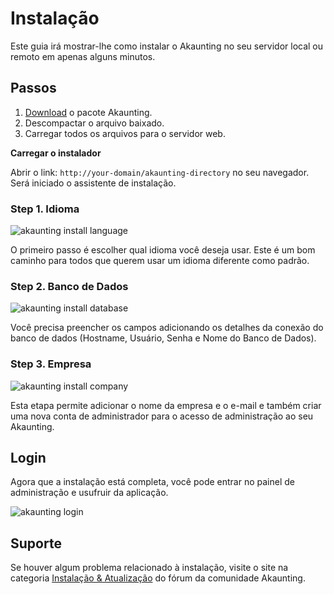 Instalação
============

Este guia irá mostrar-lhe como instalar o Akaunting no seu servidor local ou remoto em apenas alguns minutos.

Passos
-----

1. [Download](https://akaunting.com/download) o pacote Akaunting.
2. Descompactar o arquivo baixado.
3. Carregar todos os arquivos para o servidor web.

**Carregar o instalador**

Abrir o link: `http://your-domain/akaunting-directory` no seu navegador. Será iniciado o assistente de instalação.

### Step 1. Idioma

![akaunting install language](_images/install_language.png)

O primeiro passo é escolher qual idioma você deseja usar. Este é um bom caminho para todos que querem usar um idioma diferente como padrão.

### Step 2. Banco de Dados

![akaunting install database](_images/install_database.png)

Você precisa preencher os campos adicionando os detalhes da conexão do banco de dados (Hostname, Usuário, Senha e Nome do Banco de Dados). 

### Step 3. Empresa

![akaunting install company](_images/install_company.png)

Esta etapa permite adicionar o nome da empresa e o e-mail e também criar uma nova conta de administrador para o acesso de administração ao seu Akaunting. 

Login
-----

Agora que a instalação está completa, você pode entrar no painel de administração e usufruir da aplicação.

![akaunting login](_images/install_login.png)


Suporte
-------

Se houver algum problema relacionado à instalação, visite o site na categoria [Instalação & Atualização](https://akaunting.com/forum) do fórum da comunidade Akaunting.
